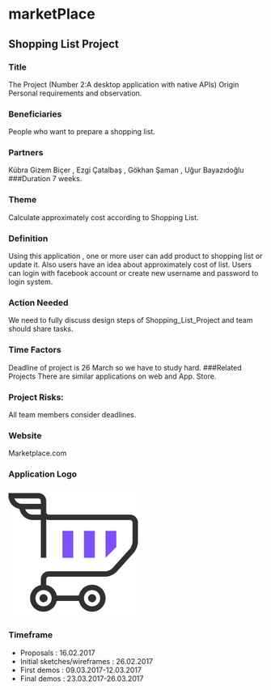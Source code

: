 # marketPlace

## Shopping List Project 
### Title	
The Project (Number 2:A desktop application with native APIs)
Origin	Personal requirements and observation.
### Beneficiaries
People who want to prepare a shopping list.
### Partners
Kübra Gizem Biçer , Ezgi Çatalbaş , Gökhan Şaman , Uğur Bayazıdoğlu
###Duration
7 weeks.
### Theme
Calculate approximately cost according to Shopping List.
### Definition
Using this application , one or more user can add product to shopping list or update it. Also users have an idea about approximately cost of list. Users can login with facebook account or  create new username and password to login system.
### Action Needed
We need to fully discuss design steps of  Shopping_List_Project and  team should share tasks.
### Time Factors	
Deadline  of project is 26 March so we have to study hard.
###Related Projects	
There are similar applications on web and App. Store.
### Project Risks:	
All team members consider deadlines.
### Website	
Marketplace.com
### Application Logo
![](/01-documents/01-proposal/images/logo.png)
### Timeframe 
- Proposals : 16.02.2017  
- Initial sketches/wireframes : 26.02.2017  
- First demos : 09.03.2017-12.03.2017  
- Final demos : 23.03.2017-26.03.2017  
